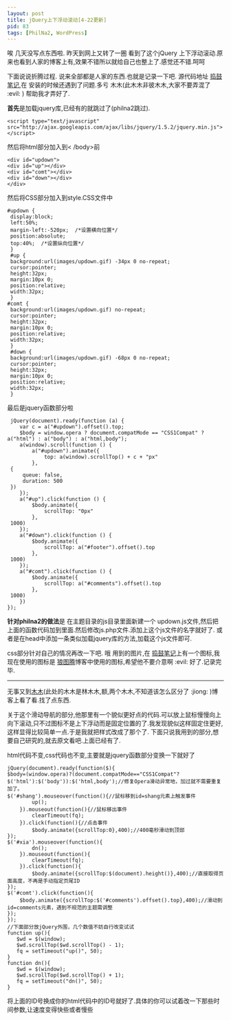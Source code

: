 ```yaml
---
layout: post
title: jQuery上下浮动滚动[4-22更新]
pid: 83
tags: [PhilNa2, WordPress]
---
```

唉 几天没写点东西啦.
昨天到网上又转了一圈 看到了这个jQuery 上下浮动滚动.原来也看到人家的博客上有,效果不错所以就给自己也整上了.感觉还不错.呵呵

下面说说折腾过程. 说来全部都是人家的东西.也就是记录一下吧.
源代码地址 [捣鼓笔记](http://www.dao-gu.com/web/updown.html),在 安装的时候还遇到了问题.多亏 木木(此木木非彼木木,大家不要弄混了 :evil: ) 帮助我才弄好了.

**首先**是加载jquery库,已经有的就跳过了(philna2跳过).

    <script type="text/javascript" src="http://ajax.googleapis.com/ajax/libs/jquery/1.5.2/jquery.min.js"></script>

然后将html部分加入到< /body>前

    <div id="updown">
    <div id="up"></div>
    <div id="comt"></div>
    <div id="down"></div>
    </div>

然后将CSS部分加入到style.CSS文件中

    #updown {
     display:block;
     left:50%;
     margin-left:-520px;  /*设置横向位置*/
     position:absolute;
     top:40%;  /*设置纵向位置*/
     }
     #up {
     background:url(images/updown.gif) -34px 0 no-repeat;
     cursor:pointer;
     height:32px;
     margin:10px 0;
     position:relative;
     width:32px;
     }
    #comt {
     background:url(images/updown.gif) no-repeat;
     cursor:pointer;
     height:32px;
     margin:10px 0;
     position:relative;
     width:32px;
     }
     #down {
     background:url(images/updown.gif) -68px 0 no-repeat;
     cursor:pointer;
     height:32px;
     margin:10px 0;
     position:relative;
     width:32px;
     }

最后是jquery函数部分啦

     jQuery(document).ready(function (a) {
        var c = a("#updown").offset().top;
        $body = window.opera ? document.compatMode == "CSS1Compat" ? a("html") : a("body") : a("html,body");
        a(window).scroll(function () {
            a("#updown").animate({
                top: a(window).scrollTop() + c + "px"
            },
     {
         queue: false,
         duration: 500
     })
        });
        a("#up").click(function () {
            $body.animate({
                scrollTop: "0px"
            },
     1000)
        });
        a("#down").click(function () {
            $body.animate({
                scrollTop: a("#footer").offset().top
            },
     1000)
        });
        a("#comt").click(function () {
            $body.animate({
                scrollTop: a("#comments").offset().top
            },
     1000)
        })
    });

**针对philna2的做法**是 在主题目录的js目录里面新建一个 updown.js文件,然后把上面的函数代码加到里面.然后修改js.php文件.添加上这个js文件的名字就好了.
或者是在head中添加一条类似加载jquery库的方法,加载这个js文件即可.

css部分针对自己的情况再改一下吧.
哦 用到的图片,在 [捣鼓笔记](http://www.dao-gu.com/web/updown.html)上有一个图标,我现在使用的图标是 [狼图腾](http://erick.im)博客中使用的图标,希望他不要介意啊 :evil:
好了.记录完毕.

* * *

无事又到[木木](http://immmmm.com/sliding-navigation-final-version.html)(此处的木木是林木木,额,两个木木,不知道该怎么区分了 :jiong: )博客上看了看.找了点东西.

关于这个滑动导航的部分,他那里有一个貌似更好点的代码.可以放上鼠标慢慢向上向下滚动,只不过图标不是上下浮动而是固定位置的了.我发现貌似这样固定住更好,这样显得比较简单一点.于是我就把样式改成了那个了.
下面只说我用到的部分,想要自己研究的,就去原文看吧.上面已经有了.

html代码不变,css代码也不变,主要就是jquery函数部分变换一下就好了

    jQuery(document).ready(function($){
    $body=(window.opera)?(document.compatMode=="CSS1Compat"?$('html'):$('body')):$('html,body');//修复Opera滑动异常地，加过就不需要重复加了。
    $('#shang').mouseover(function(){//鼠标移到id=shang元素上触发事件
            up();
        }).mouseout(function(){//鼠标移出事件
            clearTimeout(fq);
        }).click(function(){//点击事件
            $body.animate({scrollTop:0},400);//400毫秒滑动到顶部
    });
    $('#xia').mouseover(function(){
            dn();
        }).mouseout(function(){
            clearTimeout(fq);
        }).click(function(){
            $body.animate({scrollTop:$(document).height()},400);//直接取得页面高度，不再是手动指定页尾ID
    });
    $('#comt').click(function(){
        $body.animate({scrollTop:$('#comments').offset().top},400);//滑动到id=comments元素，遇到不规范的主题需调整
    });
    });
    //下面部分放jQuery外围，几个数值不妨自行改变试试
    function up(){
       $wd = $(window);
       $wd.scrollTop($wd.scrollTop() - 1);
       fq = setTimeout("up()", 50);
    }
    function dn(){
       $wd = $(window);
       $wd.scrollTop($wd.scrollTop() + 1);
       fq = setTimeout("dn()", 50);
    }

将上面的ID号换成你的html代码中的ID号就好了.具体的你可以试着改一下那些时间参数,让速度变得快些或者慢些

